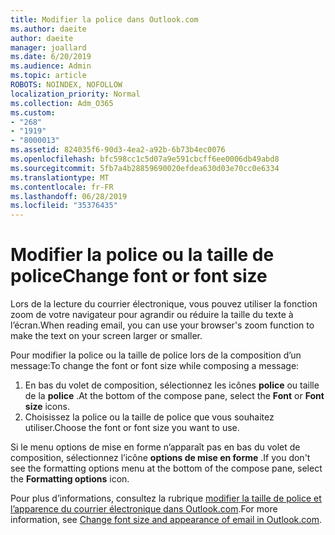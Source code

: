 ```yaml
---
title: Modifier la police dans Outlook.com
ms.author: daeite
author: daeite
manager: joallard
ms.date: 6/20/2019
ms.audience: Admin
ms.topic: article
ROBOTS: NOINDEX, NOFOLLOW
localization_priority: Normal
ms.collection: Adm_O365
ms.custom:
- "268"
- "1919"
- "8000013"
ms.assetid: 824035f6-90d3-4ea2-a92b-6b73b4ec0076
ms.openlocfilehash: bfc598cc1c5d07a9e591cbcff6ee0006db49abd8
ms.sourcegitcommit: 5fb7a4b28859690020efdea630d03e70cc0e6334
ms.translationtype: MT
ms.contentlocale: fr-FR
ms.lasthandoff: 06/28/2019
ms.locfileid: "35376435"
---
```

# <a name="change-font-or-font-size"></a><span data-ttu-id="bc919-102">Modifier la police ou la taille de police</span><span class="sxs-lookup"><span data-stu-id="bc919-102">Change font or font size</span></span>

<span data-ttu-id="bc919-103">Lors de la lecture du courrier électronique, vous pouvez utiliser la fonction zoom de votre navigateur pour agrandir ou réduire la taille du texte à l’écran.</span><span class="sxs-lookup"><span data-stu-id="bc919-103">When reading email, you can use your browser's zoom function to make the text on your screen larger or smaller.</span></span>
  
<span data-ttu-id="bc919-104">Pour modifier la police ou la taille de police lors de la composition d’un message:</span><span class="sxs-lookup"><span data-stu-id="bc919-104">To change the font or font size while composing a message:</span></span>
  
1. <span data-ttu-id="bc919-105">En bas du volet de composition, sélectionnez les icônes **police** ou taille de la **police** .</span><span class="sxs-lookup"><span data-stu-id="bc919-105">At the bottom of the compose pane, select the **Font** or **Font size** icons.</span></span>
2. <span data-ttu-id="bc919-106">Choisissez la police ou la taille de police que vous souhaitez utiliser.</span><span class="sxs-lookup"><span data-stu-id="bc919-106">Choose the font or font size you want to use.</span></span>

<span data-ttu-id="bc919-107">Si le menu options de mise en forme n’apparaît pas en bas du volet de composition, sélectionnez l’icône **options de mise en forme** .</span><span class="sxs-lookup"><span data-stu-id="bc919-107">If you don't see the formatting options menu at the bottom of the compose pane, select the **Formatting options** icon.</span></span>
  
<span data-ttu-id="bc919-108">Pour plus d’informations, consultez la rubrique [modifier la taille de police et l’apparence du courrier électronique dans Outlook.com](https://support.office.com/article/0b4eb323-23fc-4d5d-adbf-cae14c9c0386?wt.mc_id=Office_Outlook_com_Alchemy).</span><span class="sxs-lookup"><span data-stu-id="bc919-108">For more information, see [Change font size and appearance of email in Outlook.com](https://support.office.com/article/0b4eb323-23fc-4d5d-adbf-cae14c9c0386?wt.mc_id=Office_Outlook_com_Alchemy).</span></span>